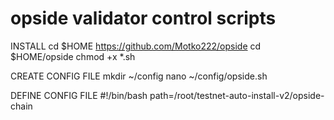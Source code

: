 # opside validator control scripts

INSTALL
cd $HOME
https://github.com/Motko222/opside
cd $HOME/opside
chmod +x *.sh

CREATE CONFIG FILE
mkdir ~/config
nano ~/config/opside.sh

DEFINE CONFIG FILE
#!/bin/bash
path=/root/testnet-auto-install-v2/opside-chain


